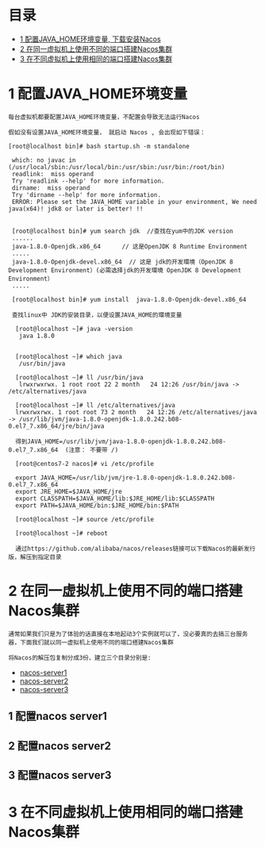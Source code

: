 # 目录
* [1 配置JAVA_HOME环境变量, 下载安装Nacos](#1-配置JAVA_HOME环境变量)
* [2 在同一虚拟机上使用不同的端口搭建Nacos集群](#2-在同一虚拟机上使用不同的端口搭建Nacos集群)
* [3 在不同虚拟机上使用相同的端口搭建Nacos集群](#3-在不同虚拟机上使用相同的端口搭建Nacos集群)

# 1 配置JAVA_HOME环境变量
   
    每台虚拟机都要配置JAVA_HOME环境变量，不配置会导致无法运行Nacos
  
    假如没有设置JAVA_HOME环境变量， 就启动 Nacos , 会出现如下错误：
   
    [root@localhost bin]# bash startup.sh -m standalone

     which: no javac in (/usr/local/sbin:/usr/local/bin:/usr/sbin:/usr/bin:/root/bin)
     readlink:  miss operand 
     Try 'readlink --help' for more information.
     dirname:  miss operand 
     Try 'dirname --help' for more information.
     ERROR: Please set the JAVA_HOME variable in your environment, We need java(x64)! jdk8 or later is better! !!
     
     
     [root@localhost bin]# yum search jdk  //查找在yum中的JDK version
     ......
     java-1.8.0-Openjdk.x86_64      // 这是OpenJDK 8 Runtime Environment
     .....
     java-1.8.0-Openjdk-devel.x86_64  // 这是 jdk的开发環境（OpenJDK 8 Development Environment）(必需选择jdk的开发環境 OpenJDK 8 Development Environment）
     .....
   
     [root@localhost bin]# yum install  java-1.8.0-Openjdk-devel.x86_64
     
     查找linux中 JDK的安装目录，以便设置JAVA_HOME的環境变量
     
      [root@localhost ~]# java -version
       java 1.8.0
      
      
      [root@localhost ~]# which java
       /usr/bin/java
      
      [root@localhost ~]# ll /usr/bin/java 
       lrwxrwxrwx. 1 root root 22 2 month   24 12:26 /usr/bin/java -> /etc/alternatives/java
       
      [root@localhost ~]# ll /etc/alternatives/java
      lrwxrwxrwx. 1 root root 73 2 month   24 12:26 /etc/alternatives/java -> /usr/lib/jvm/java-1.8.0-openjdk-1.8.0.242.b08-0.el7_7.x86_64/jre/bin/java 
      
      得到JAVA_HOME=/usr/lib/jvm/java-1.8.0-openjdk-1.8.0.242.b08-0.el7_7.x86_64  (注意： 不要带 /)
      
      [root@centos7-2 nacos]# vi /etc/profile
      
      export JAVA_HOME=/usr/lib/jvm/jre-1.8.0-openjdk-1.8.0.242.b08-0.el7_7.x86_64         
      export JRE_HOME=$JAVA_HOME/jre
      export CLASSPATH=$JAVA_HOME/lib:$JRE_HOME/lib:$CLASSPATH
      export PATH=$JAVA_HOME/bin:$JRE_HOME/bin:$PATH
      
      [root@localhost ~]# source /etc/profile
      
      [root@localhost ~]# reboot

      通过https://github.com/alibaba/nacos/releases链接可以下载Nacos的最新发行版，解压到指定目录
 
# 2 在同一虚拟机上使用不同的端口搭建Nacos集群

    通常如果我们只是为了体验的话直接在本地起动3个实例就可以了，没必要真的去搞三台服务器，下面我们就以同一虚拟机上使用不同的端口搭建Nacos集群  

    将Nacos的解压包复制分成3份，建立三个目录分别是:

 * [nacos-server1](#1-配置nacos-server1)
 * [nacos-server2](#2-配置nacos-server2)
 * [nacos-server3](#3-配置nacos-server3)
    
 ## 1 配置nacos server1
   
 ## 2 配置nacos server2
 
 ## 3 配置nacos server3



# 3 在不同虚拟机上使用相同的端口搭建Nacos集群


